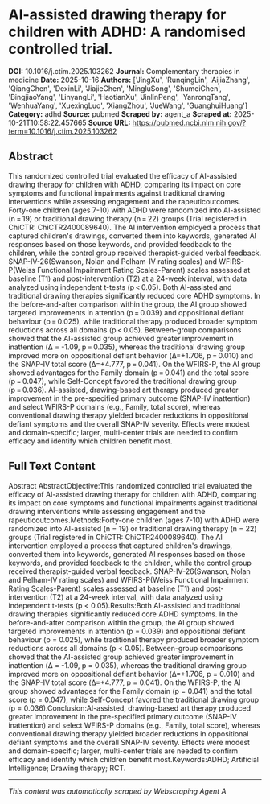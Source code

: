 # AI-assisted drawing therapy for children with ADHD: A randomised controlled trial.

**DOI:** 10.1016/j.ctim.2025.103262
**Journal:** Complementary therapies in medicine
**Date:** 2025-10-16
**Authors:** ['JingXu', 'RunqingLin', 'AijiaZhang', 'QiangChen', 'DexinLi', 'JiajieChen', 'MingluSong', 'ShumeiChen', 'BingjiaoYang', 'LinyangLi', 'HaotianXu', 'JinlinPeng', 'YanrongTang', 'WenhuaYang', 'XuexingLuo', 'XiangZhou', 'JueWang', 'GuanghuiHuang']
**Category:** adhd
**Source:** pubmed
**Scraped by:** agent_a
**Scraped at:** 2025-10-21T10:58:22.457665
**Source URL:** https://pubmed.ncbi.nlm.nih.gov/?term=10.1016/j.ctim.2025.103262

## Abstract

This randomized controlled trial evaluated the efficacy of AI-assisted drawing therapy for children with ADHD, comparing its impact on core symptoms and functional impairments against traditional drawing interventions while assessing engagement and the rapeuticoutcomes.
Forty-one children (ages 7-10) with ADHD were randomized into AI-assisted (n = 19) or traditional drawing therapy (n = 22) groups (Trial registered in ChiCTR: ChiCTR2400089640). The AI intervention employed a process that captured children's drawings, converted them into keywords, generated AI responses based on those keywords, and provided feedback to the children, while the control group received therapist-guided verbal feedback. SNAP-IV-26(Swanson, Nolan and Pelham-IV rating scales) and WFIRS-P(Weiss Functional Impairment Rating Scales-Parent) scales assessed at baseline (T1) and post-intervention (T2) at a 24-week interval, with data analyzed using independent t-tests (p < 0.05).
Both AI-assisted and traditional drawing therapies significantly reduced core ADHD symptoms. In the before-and-after comparison within the group, the AI group showed targeted improvements in attention (p = 0.039) and oppositional defiant behaviour (p = 0.025), while traditional therapy produced broader symptom reductions across all domains (p < 0.05). Between-group comparisons showed that the AI-assisted group achieved greater improvement in inattention (Δ = -1.09, p = 0.035), whereas the traditional drawing group improved more on oppositional defiant behavior (Δ=+1.706, p = 0.010) and the SNAP-IV total score (Δ=+4.777, p = 0.041). On the WFIRS-P, the AI group showed advantages for the Family domain (p = 0.041) and the total score (p = 0.047), while Self-Concept favored the traditional drawing group (p = 0.036).
AI-assisted, drawing-based art therapy produced greater improvement in the pre-specified primary outcome (SNAP-IV inattention) and select WFIRS-P domains (e.g., Family, total score), whereas conventional drawing therapy yielded broader reductions in oppositional defiant symptoms and the overall SNAP-IV severity. Effects were modest and domain-specific; larger, multi-center trials are needed to confirm efficacy and identify which children benefit most.

## Full Text Content

Abstract AbstractObjective:This randomized controlled trial evaluated the efficacy of AI-assisted drawing therapy for children with ADHD, comparing its impact on core symptoms and functional impairments against traditional drawing interventions while assessing engagement and the rapeuticoutcomes.Methods:Forty-one children (ages 7-10) with ADHD were randomized into AI-assisted (n = 19) or traditional drawing therapy (n = 22) groups (Trial registered in ChiCTR: ChiCTR2400089640). The AI intervention employed a process that captured children's drawings, converted them into keywords, generated AI responses based on those keywords, and provided feedback to the children, while the control group received therapist-guided verbal feedback. SNAP-IV-26(Swanson, Nolan and Pelham-IV rating scales) and WFIRS-P(Weiss Functional Impairment Rating Scales-Parent) scales assessed at baseline (T1) and post-intervention (T2) at a 24-week interval, with data analyzed using independent t-tests (p < 0.05).Results:Both AI-assisted and traditional drawing therapies significantly reduced core ADHD symptoms. In the before-and-after comparison within the group, the AI group showed targeted improvements in attention (p = 0.039) and oppositional defiant behaviour (p = 0.025), while traditional therapy produced broader symptom reductions across all domains (p < 0.05). Between-group comparisons showed that the AI-assisted group achieved greater improvement in inattention (Δ = -1.09, p = 0.035), whereas the traditional drawing group improved more on oppositional defiant behavior (Δ=+1.706, p = 0.010) and the SNAP-IV total score (Δ=+4.777, p = 0.041). On the WFIRS-P, the AI group showed advantages for the Family domain (p = 0.041) and the total score (p = 0.047), while Self-Concept favored the traditional drawing group (p = 0.036).Conclusion:AI-assisted, drawing-based art therapy produced greater improvement in the pre-specified primary outcome (SNAP-IV inattention) and select WFIRS-P domains (e.g., Family, total score), whereas conventional drawing therapy yielded broader reductions in oppositional defiant symptoms and the overall SNAP-IV severity. Effects were modest and domain-specific; larger, multi-center trials are needed to confirm efficacy and identify which children benefit most.Keywords:ADHD; Artificial Intelligence; Drawing therapy; RCT.

---
*This content was automatically scraped by Webscraping Agent A*

